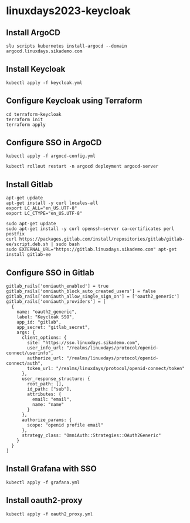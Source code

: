 # linuxdays2023-keycloak

## Install ArgoCD

```
slu scripts kubernetes install-argocd --domain argocd.linuxdays.sikademo.com
```

## Install Keycloak

```
kubectl apply -f keycloak.yml
```

## Configure Keycloak using Terraform

```
cd terraform-keycloak
terraform init
terraform apply
```

## Configure SSO in ArgoCD

```
kubectl apply -f argocd-config.yml
```

```
kubectl rollout restart -n argocd deployment argocd-server
```

## Install Gitlab

```
apt-get update
apt-get install -y curl locales-all
export LC_ALL="en_US.UTF-8"
export LC_CTYPE="en_US.UTF-8"
```

```
sudo apt-get update
sudo apt-get install -y curl openssh-server ca-certificates perl postfix
curl https://packages.gitlab.com/install/repositories/gitlab/gitlab-ee/script.deb.sh | sudo bash
sudo EXTERNAL_URL="https://gitlab.linuxdays.sikademo.com" apt-get install gitlab-ee
```

## Configure SSO in Gitlab

```
gitlab_rails['omniauth_enabled'] = true
gitlab_rails['omniauth_block_auto_created_users'] = false
gitlab_rails['omniauth_allow_single_sign_on'] = ['oauth2_generic']
gitlab_rails['omniauth_providers'] = [
  {
    name: "oauth2_generic",
    label: "Keycloak SSO",
    app_id: "gitlab",
    app_secret: "gitlab_secret",
    args: {
      client_options: {
        site: "https://sso.linuxdays.sikademo.com",
        user_info_url: "/realms/linuxdays/protocol/openid-connect/userinfo",
        authorize_url: "/realms/linuxdays/protocol/openid-connect/auth",
        token_url: "/realms/linuxdays/protocol/openid-connect/token"
      },
      user_response_structure: {
        root_path: [],
        id_path: ["sub"],
        attributes: {
          email: "email",
          name: "name"
        }
      },
      authorize_params: {
        scope: "openid profile email"
      },
      strategy_class: "OmniAuth::Strategies::OAuth2Generic"
    }
  }
]
```

## Install Grafana with SSO

```
kubectl apply -f grafana.yml
```

## Install oauth2-proxy

```
kubectl apply -f oauth2_proxy.yml
```
